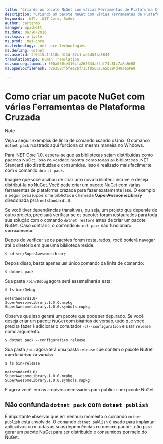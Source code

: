 ```yaml
---
title: "Criando um pacote NuGet com várias Ferramentas de Plataforma Cruzada"
description: "Criando um pacote NuGet com várias Ferramentas de Plataforma Cruzada"
keywords: .NET, .NET Core, NuGet
author: cartermp
manager: wpickett
ms.date: 06/20/2016
ms.topic: article
ms.prod: .net-core
ms.technology: .net-core-technologies
ms.devlang: dotnet
ms.assetid: 2f0415c1-110b-433d-87c1-ae3d543a8844
translationtype: Human Translation
ms.sourcegitcommit: 300a0304e316cfa265634a3faf74c81c7a8a5e08
ms.openlocfilehash: d863587fbfee2bf713f8566a3e5b294d49ae50e9

---
```


# <a name="how-to-create-a-nuget-package-with-cross-platform-tools"></a>Como criar um pacote NuGet com várias Ferramentas de Plataforma Cruzada

> [!NOTE]
> Veja a seguir exemplos de linha de comando usando o Unix.  O comando `dotnet pack` mostrado aqui funciona da mesma maneira no Windows.

Para .NET Core 1.0, espera-se que as bibliotecas sejam distribuídas como pacotes NuGet.  Isso na verdade mostra como todas as bibliotecas .NET Standard são distribuídas e consumidas.  Isso é realizado mais facilmente com o comando `dotnet pack`.

Imagine que você acabou de criar uma nova biblioteca incrível e deseja distribuí-la no NuGet.  Você pode criar um pacote NuGet com várias ferramentas de plataforma cruzada para fazer exatamente isso.  O exemplo a seguir pressupõe uma biblioteca chamada **SuperAwesomeLibrary** direcionada para `netstandard1.0`.

Se você tiver dependências transitivas, ou seja, um projeto que depende de outro projeto, precisará verificar se os pacotes foram restaurados para toda sua solução com o comando `dotnet restore` antes de criar um pacote NuGet.  Caso contrario, o comando `dotnet pack` não funcionará corretamente.

Depois de verificar se os pacotes foram restaurados, você poderá navegar até o diretório em que uma biblioteca reside:

`$ cd src/SuperAwesomeLibrary`

Depois disso, basta apenas um único comando da linha de comando:
    
`$ dotnet pack`

Sua pasta `/bin/Debug` agora será assemelhará a esta:

```
$ ls bin/Debug

netstandard1.0/
SuperAwesomeLibrary.1.0.0.nupkg
SuperAwesomeLibrary.1.0.0.symbols.nupkg
```

Observe que isso gerará um pacote que pode ser depurado.  Se você deseja criar um pacote NuGet com binários de versão, tudo que você precisa fazer é adicionar o comutador `-c`/`--configuration` e usar `release` como argumento.

`$ dotnet pack --configuration release`

Sua pasta `/bin` agora terá uma pasta `release` que contém o pacote NuGet com binários de versão:

```
$ ls bin/release

netstandard1.0/
SuperAwesomeLibrary.1.0.0.nupkg
SuperAwesomeLibrary.1.0.0.symbols.nupkg
```

E agora você tem os arquivos necessários para publicar um pacote NuGet.

## <a name="dont-confuse-dotnet-pack-with-dotnet-publish"></a>Não confunda `dotnet pack` com `dotnet publish`

É importante observar que em nenhum momento o comando `dotnet publish` está envolvido.  O comando `dotnet publish` é usado para implantar aplicativos com todas as suas dependências no mesmo pacote, não para gerar um pacote NuGet para ser distribuído e consumidos por meio do NuGet.



<!--HONumber=Nov16_HO3-->


